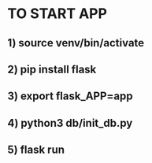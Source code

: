 # TO START APP
## 1) source venv/bin/activate
## 2) pip install flask
## 3) export flask_APP=app
## 4) python3 db/init_db.py
## 5) flask run